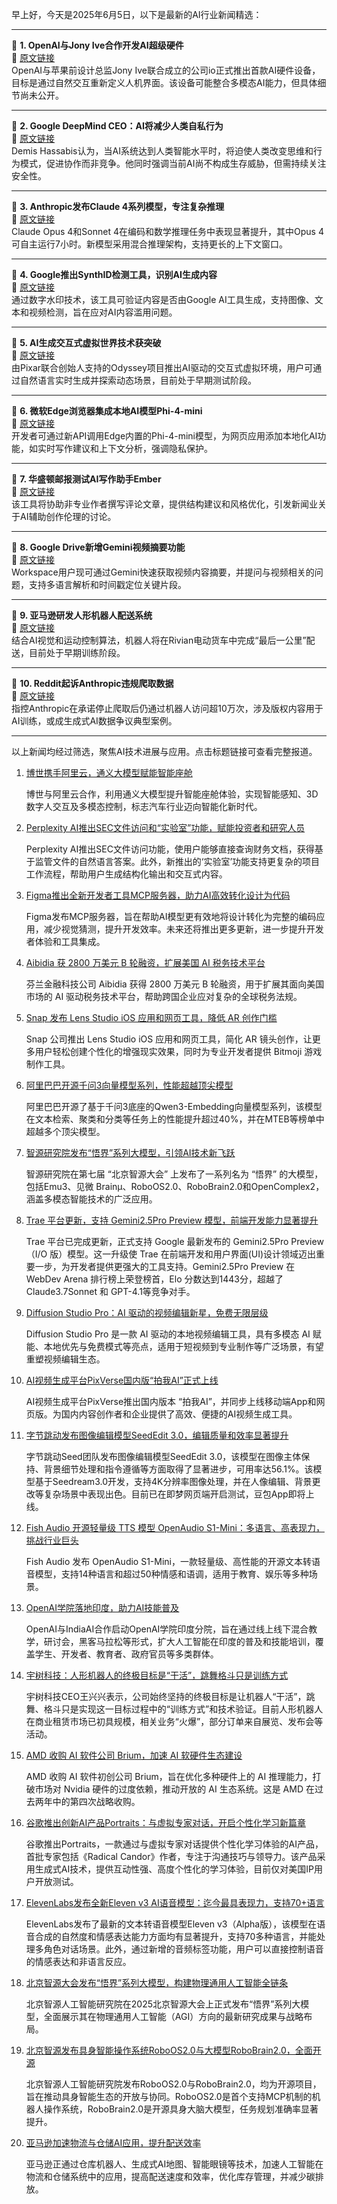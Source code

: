 早上好，今天是2025年6月5日，以下是最新的AI行业新闻精选：

---

📌 **1. OpenAI与Jony Ive合作开发AI超级硬件**  
🔗 [原文链接](https://www.theverge.com/the-vergecast/673453/openai-jony-ive-io-gadget-google-io-vergecast)  
OpenAI与苹果前设计总监Jony Ive联合成立的公司io正式推出首款AI硬件设备，目标是通过自然交互重新定义人机界面。该设备可能整合多模态AI能力，但具体细节尚未公开。

---

📌 **2. Google DeepMind CEO：AI将减少人类自私行为**  
🔗 [原文链接](https://www.wired.com/story/google-deepminds-ceo-demis-hassabis-thinks-ai-will-make-humans-less-selfish/)  
Demis Hassabis认为，当AI系统达到人类智能水平时，将迫使人类改变思维和行为模式，促进协作而非竞争。他同时强调当前AI尚不构成生存威胁，但需持续关注安全性。

---

📌 **3. Anthropic发布Claude 4系列模型，专注复杂推理**  
🔗 [原文链接](https://www.theverge.com/news/672705/anthropic-claude-4-ai-ous-sonnet-availability)  
Claude Opus 4和Sonnet 4在编码和数学推理任务中表现显著提升，其中Opus 4可自主运行7小时。新模型采用混合推理架构，支持更长的上下文窗口。

---

📌 **4. Google推出SynthID检测工具，识别AI生成内容**  
🔗 [原文链接](https://www.theverge.com/news/672013/google-synthid-detector-ai-generated-content-watermark-i-o-2025)  
通过数字水印技术，该工具可验证内容是否由Google AI工具生成，支持图像、文本和视频检测，旨在应对AI内容滥用问题。

---

📌 **5. AI生成交互式虚拟世界技术获突破**  
🔗 [原文链接](https://www.theverge.com/ai-artificial-intelligence/675395/odyssey-ai-generated-interactive-video-holodeck)  
由Pixar联合创始人支持的Odyssey项目推出AI驱动的交互式虚拟环境，用户可通过自然语言实时生成并探索动态场景，目前处于早期测试阶段。

---

📌 **6. 微软Edge浏览器集成本地AI模型Phi-4-mini**  
🔗 [原文链接](https://www.theverge.com/news/669528/microsoft-ai-edge-browser-web-app-build-apis)  
开发者可通过新API调用Edge内置的Phi-4-mini模型，为网页应用添加本地化AI功能，如实时写作建议和上下文分析，强调隐私保护。

---

📌 **7. 华盛顿邮报测试AI写作助手Ember**  
🔗 [原文链接](https://www.theverge.com/news/679332/washington-post-opinion-pieces-ai-tool-ember)  
该工具将协助非专业作者撰写评论文章，提供结构建议和风格优化，引发新闻业关于AI辅助创作伦理的讨论。

---

📌 **8. Google Drive新增Gemini视频摘要功能**  
🔗 [原文链接](https://www.theverge.com/news/676245/google-drive-gemini-video-summary-feature)  
Workspace用户现可通过Gemini快速获取视频内容摘要，并提问与视频相关的问题，支持多语言解析和时间戳定位关键片段。

---

📌 **9. 亚马逊研发人形机器人配送系统**  
🔗 [原文链接](https://www.theverge.com/news/680258/amazon-training-package-delivery-humanoid-robots)  
结合AI视觉和运动控制算法，机器人将在Rivian电动货车中完成“最后一公里”配送，目前处于早期训练阶段。

---

📌 **10. Reddit起诉Anthropic违规爬取数据**  
🔗 [原文链接](https://www.theverge.com/ai-artificial-intelligence/679768/reddit-sues-anthropic-alleging-its-bots-accessed-reddit-more-than-100000-times-since-last-july)  
指控Anthropic在承诺停止爬取后仍通过机器人访问超10万次，涉及版权内容用于AI训练，或成生成式AI数据争议典型案例。

---

以上新闻均经过筛选，聚焦AI技术进展与应用。点击标题链接可查看完整报道。

1. [博世携手阿里云，通义大模型赋能智能座舱]()

    博世与阿里云合作，利用通义大模型提升智能座舱体验，实现智能感知、3D数字人交互及多模态控制，标志汽车行业迈向智能化新时代。


2. [Perplexity AI推出SEC文件访问和“实验室”功能，赋能投资者和研究人员]()

    Perplexity AI推出SEC文件访问功能，使用户能够直接查询财务文档，获得基于监管文件的自然语言答案。此外，新推出的‘实验室’功能支持更复杂的项目工作流程，帮助用户生成结构化输出和交互式内容。


3. [Figma推出全新开发者工具MCP服务器，助力AI高效转化设计为代码](https://upload.chinaz.com/2025/0606/6388482704348108062866533.png)

    Figma发布MCP服务器，旨在帮助AI模型更有效地将设计转化为完整的编码应用，减少视觉猜测，提升开发效率。未来还将推出更多更新，进一步提升开发者体验和工具集成。


4. [Aibidia 获 2800 万美元 B 轮融资，扩展美国 AI 税务技术平台](https://www.example.com/aibidia-series-b)

    芬兰金融科技公司 Aibidia 获得 2800 万美元 B 轮融资，用于扩展其面向美国市场的 AI 驱动税务技术平台，帮助跨国企业应对复杂的全球税务法规。


5. [Snap 发布 Lens Studio iOS 应用和网页工具，降低 AR 创作门槛](https://www.example.com/snap-lens-studio)

    Snap 公司推出 Lens Studio iOS 应用和网页工具，简化 AR 镜头创作，让更多用户轻松创建个性化的增强现实效果，同时为专业开发者提供 Bitmoji 游戏制作工具。


6. [阿里巴巴开源千问3向量模型系列，性能超越顶尖模型](https://www.chinaz.com/2024/0607/1616054.shtml)

    阿里巴巴开源了基于千问3底座的Qwen3-Embedding向量模型系列，该模型在文本检索、聚类和分类等任务上的性能提升超过40%，并在MTEB等榜单中超越多个顶尖模型。


7. [智源研究院发布“悟界”系列大模型，引领AI技术新飞跃](https://www.chinaz.com/2024/0126/1591538.shtml)

    智源研究院在第七届 “北京智源大会” 上发布了一系列名为 “悟界” 的大模型，包括Emu3、见微 Brainμ、RoboOS2.0、RoboBrain2.0和OpenComplex2，涵盖多模态智能技术的广泛应用。


8. [Trae 平台更新，支持 Gemini2.5Pro Preview 模型，前端开发能力显著提升](https://upload.chinaz.com/2025/0606/6388481749990229697161576.png)

    Trae 平台已完成更新，正式支持 Google 最新发布的 Gemini2.5Pro Preview（I/O 版）模型。这一升级使 Trae 在前端开发和用户界面(UI)设计领域迈出重要一步，为开发者提供更强大的工具支持。Gemini2.5Pro Preview 在 WebDev Arena 排行榜上荣登榜首，Elo 分数达到1443分，超越了 Claude3.7Sonnet 和 GPT-4.1等竞争对手。


9. [Diffusion Studio Pro：AI 驱动的视频编辑新星，免费无限层级](未提供)

    Diffusion Studio Pro 是一款 AI 驱动的本地视频编辑工具，具有多模态 AI 赋能、本地优先与免费模式等亮点，适用于短视频到专业制作等广泛场景，有望重塑视频编辑生态。


10. [AI视频生成平台PixVerse国内版“拍我AI”正式上线](https://pai.video)

    AI视频生成平台PixVerse推出国内版本 “拍我AI”，并同步上线移动端App和网页版。为国内内容创作者和企业提供了高效、便捷的AI视频生成工具。


11. [字节跳动发布图像编辑模型SeedEdit 3.0，编辑质量和效率显著提升](https://seed.bytedance.com/seededit)

    字节跳动Seed团队发布图像编辑模型SeedEdit 3.0，该模型在图像主体保持、背景细节处理和指令遵循等方面取得了显著进步，可用率达56.1%。该模型基于Seedream3.0开发，支持4K分辨率图像处理，并在人像编辑、背景更改等复杂场景中表现出色。目前已在即梦网页端开启测试，豆包App即将上线。


12. [Fish Audio 开源轻量级 TTS 模型 OpenAudio S1-Mini：多语言、高表现力，挑战行业巨头](https://huggingface.co/fishaudio/openaudio-s1-mini)

    Fish Audio 发布 OpenAudio S1-Mini，一款轻量级、高性能的开源文本转语音模型，支持14种语言和超过50种情感和语调，适用于教育、娱乐等多种场景。


13. [OpenAI学院落地印度，助力AI技能普及](https://example.com/openai-india-ai-partnership)

    OpenAI与IndiaAI合作启动OpenAI学院印度分院，旨在通过线上线下混合教学，研讨会，黑客马拉松等形式，扩大人工智能在印度的普及和技能培训，覆盖学生、开发者、教育者、政府官员等多类群体。


14. [宇树科技：人形机器人的终极目标是“干活”，跳舞格斗只是训练方式](https://www.chinaz.com/2024/0621/1601548.shtml)

    宇树科技CEO王兴兴表示，公司始终坚持的终极目标是让机器人“干活”，跳舞、格斗只是实现这一目标过程中的“训练方式”和技术验证。目前人形机器人在商业租赁市场已初具规模，相关业务“火爆”，部分订单来自展览、发布会等活动。


15. [AMD 收购 AI 软件公司 Brium，加速 AI 软硬件生态建设](https://www.chinaz.com/news/2024/0816/1652106.shtml)

    AMD 收购 AI 软件初创公司 Brium，旨在优化多种硬件上的 AI 推理能力，打破市场对 Nvidia 硬件的过度依赖，推动开放的 AI 生态系统。这是 AMD 在过去两年中的第四次战略收购。


16. [谷歌推出创新AI产品Portraits：与虚拟专家对话，开启个性化学习新篇章](https://www.chinaz.com/2025/0606/xxxx.shtml)

    谷歌推出Portraits，一款通过与虚拟专家对话提供个性化学习体验的AI产品，首批专家包括《Radical Candor》作者，专注于沟通技巧与领导力。该产品采用生成式AI技术，提供互动性强、高度个性化的学习体验，目前仅对美国IP用户开放测试。


17. [ElevenLabs发布全新Eleven v3 AI语音模型：迄今最具表现力，支持70+语言](https://upload.chinaz.com/2025/0606/6388480671371048644085311.png)

    ElevenLabs发布了最新的文本转语音模型Eleven v3（Alpha版），该模型在语音合成的自然度和情感表达能力方面均有显著提升，支持70多种语言，并能处理多角色对话场景。此外，通过新增的音频标签功能，用户可以直接控制语音的情感表达和非语言反应。


18. [北京智源大会发布“悟界”系列大模型，构建物理通用人工智能全链条](https://pic.chinaz.com/picmap/202305091556155027_7.jpg)

    北京智源人工智能研究院在2025北京智源大会上正式发布“悟界”系列大模型，全面展示其在物理通用人工智能（AGI）方向的最新研究成果与战略布局。


19. [北京智源发布具身智能操作系统RoboOS2.0与大模型RoboBrain2.0，全面开源](https://pic.chinaz.com/picmap/202505151548301555_1.jpg)

    北京智源人工智能研究院发布RoboOS2.0与RoboBrain2.0，均为开源项目，旨在推动具身智能生态的开放与协同。RoboOS2.0是首个支持MCP机制的机器人操作系统，RoboBrain2.0是开源具身大脑大模型，任务规划准确率显著提升。


20. [亚马逊加速物流与仓储AI应用，提升配送效率](https://pic.chinaz.com/picmap/202304171730197486_9.jpg)

    亚马逊正通过仓库机器人、生成式AI地图、智能眼镜等技术，加速人工智能在物流和仓储系统中的应用，提高配送速度和效率，优化库存管理，并减少碳排放。


